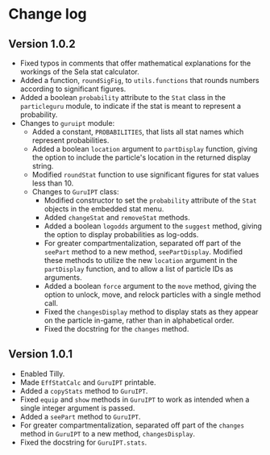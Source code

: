 # Change log

## Version 1.0.2

* Fixed typos in comments that offer mathematical explanations for the workings of the Sela stat calculator.
* Added a function, `roundSigFig`, to `utils.functions` that rounds numbers according to significant figures.
* Added a boolean `probability` attribute to the `Stat` class in the `particleguru` module, to indicate if the stat is meant to represent a probability.
* Changes to `guruipt` module:
    - Added a constant, `PROBABILITIES`, that lists all stat names which represent probabilities.
    - Added a boolean `location` argument to `partDisplay` function, giving the option to include the particle's location in the returned display string.
    - Modified `roundStat` function to use significant figures for stat values less than 10.
    - Changes to `GuruIPT` class:
        + Modified constructor to set the `probability` attribute of the `Stat` objects in the embedded stat menu.
        + Added `changeStat` and `removeStat` methods.
        + Added a boolean `logodds` argument to the `suggest` method, giving the option to display probabilities as log-odds.
        + For greater compartmentalization, separated off part of the `seePart` method to a new method, `seePartDisplay`. Modified these methods to utilize the new `location` argument in the `partDisplay` function, and to allow a list of particle IDs as arguments.
        + Added a boolean `force` argument to the `move` method, giving the option to unlock, move, and relock particles with a single method call.
        + Fixed the `changesDisplay` method to display stats as they appear on the particle in-game, rather than in alphabetical order.
        + Fixed the docstring for the `changes` method.

## Version 1.0.1

* Enabled Tilly.
* Made `EffStatCalc` and `GuruIPT` printable.
* Added a `copyStats` method to `GuruIPT`.
* Fixed `equip` and `show` methods in `GuruIPT` to work as intended when a single integer argument is passed.
* Added a `seePart` method to `GuruIPT`.
* For greater compartmentalization, separated off part of the `changes` method in `GuruIPT` to a new method, `changesDisplay`.
* Fixed the docstring for `GuruIPT.stats`.
